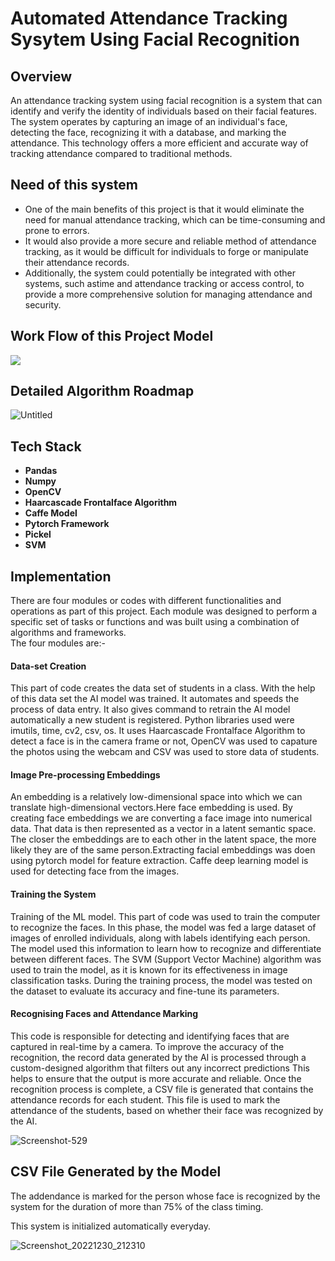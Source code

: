 # Automated Attendance Tracking Sysytem Using Facial Recognition


## Overview
An attendance tracking system using facial recognition is a system that can identify and verify the identity of individuals based on their facial features. The system operates by capturing an image of an individual's face, detecting the face, recognizing it with a database, and marking the attendance. This technology offers a more efficient and accurate way of tracking attendance compared to traditional methods.

## Need of this system
- One of the main benefits of this project is that it would eliminate the need for manual attendance tracking, which can be  time-consuming and prone to errors. 
- It would also provide a more secure and reliable method of attendance tracking, as it would be difficult for individuals to forge or manipulate their attendance records.
- Additionally, the system could potentially be integrated with other systems, such astime and attendance tracking or access control, to provide a more comprehensive solution for managing attendance and security.



## Work Flow of this Project Model
![](https://user-images.githubusercontent.com/39909903/91155278-79f7c880-e677-11ea-8230-0a36dd95c8cb.gif)

## Detailed Algorithm Roadmap
![Untitled](https://user-images.githubusercontent.com/75571479/226712708-bf36ce10-e82e-4bbb-a694-3a7490567ac2.jpeg)


## Tech Stack

- **Pandas**
- **Numpy**
- **OpenCV**
- **Haarcascade Frontalface Algorithm**
- **Caffe Model**
- **Pytorch Framework**
- **Pickel**
- **SVM**

## Implementation
There are four modules or codes with different functionalities and operations as part of this project.
Each module was designed to perform a specific set of tasks
or functions and was built using a combination of algorithms and frameworks.\
The four modules are:-

#### Data-set Creation
This part of code creates the data set of students in a class.
With the help of this data set the AI model was trained. It automates and speeds the
process of data entry. It also gives command to retrain the AI model automatically
a new student is registered. Python libraries used were imutils, time, cv2, csv, os. It
uses Haarcascade Frontalface Algorithm to detect a face is in the camera frame or not, OpenCV was used to capature the photos using the webcam and CSV was used
to store data of students.

#### Image Pre-processing Embeddings
An embedding is a relatively low-dimensional space into which we can translate high-dimensional vectors.Here face embedding is used. By creating face
embeddings we are converting a face image into numerical data. That data is then
represented as a vector in a latent semantic space. The closer the embeddings are to
each other in the latent space, the more likely they are of the same person.Extracting
facial embeddings was doen using pytorch model for feature extraction. Caffe
deep learning model is used for detecting face from the images.

#### Training the System
Training of the ML model. This part of code was used to train the computer to
recognize the faces. In this phase, the model was fed a large dataset of images of
enrolled individuals, along with labels identifying each person. The model used
this information to learn how to recognize and differentiate between different faces.
The SVM (Support Vector Machine) algorithm was used to train the model, as it is
known for its effectiveness in image classification tasks. During the training process, the model was tested on the dataset to evaluate its accuracy and fine-tune its
parameters.

#### Recognising Faces and Attendance Marking
This code is responsible for detecting and identifying faces that are captured in
real-time by a camera. To improve the accuracy of the recognition, the record data generated by
the AI is processed through a custom-designed algorithm that filters out any incorrect predictions
This helps to ensure that the output is more accurate and reliable.
Once the recognition process is complete, a CSV file is generated that contains the
attendance records for each student. This file is used to mark the attendance of the
students, based on whether their face was recognized by the AI.


![Screenshot-_529_](https://user-images.githubusercontent.com/75571479/226712692-aeade1ad-1959-4d15-beed-b38cba4cdd82.jpeg)


## CSV File Generated by the Model
The addendance is marked for the person whose face is recognized by the system for the duration of more than 75% of the class timing.

This system is initialized automatically everyday.

![Screenshot_20221230_212310](https://user-images.githubusercontent.com/75571479/226712710-1788c03e-473f-49f9-8843-7f5ed38ccb14.jpeg)
